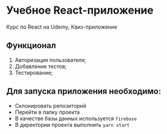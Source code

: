 # Учебное React-приложение 
Курс по React на Udemy, Квиз-приложение

## Функционал
1. Авторизация пользователя;
2. Добавление тестов;
3. Тестирование;

## Для запуска приложения необходимо:
* Склонировать репозиторий
* Перейти в папку проекта
* В качестве базы данных используется `firebase`
* В директории проекта выполнить `yarn start`
